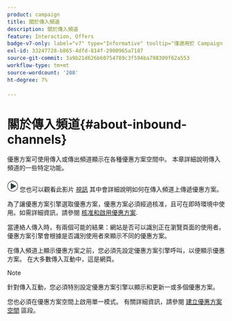 ```yaml
---
product: campaign
title: 關於傳入頻道
description: 關於傳入頻道
feature: Interaction, Offers
badge-v7-only: label="v7" type="Informative" tooltip="僅適用於 Campaign Classic v7"
exl-id: 33247728-b865-4dfd-814f-2900965a7187
source-git-commit: 3a9b21d626b60754789c3f594ba798309f62a553
workflow-type: tm+mt
source-wordcount: '208'
ht-degree: 7%

---
```


# 關於傳入頻道{#about-inbound-channels}



優惠方案可使用傳入或傳出頻道顯示在各種優惠方案空間中。 本章詳細說明傳入頻道的一些特定功能。

![](assets/do-not-localize/how-to-video.png) 您也可以觀看此影片 [視訊](https://helpx.adobe.com/campaign/classic/how-to/deliver-an-offer-on-inbound-channel-in-acv6.html) 其中會詳細說明如何在傳入頻道上傳遞優惠方案。

為了讓優惠方案引擎選取優惠方案，優惠方案必須經過核准，且可在即時環境中使用。如需詳細資訊，請參閱 [核准和啟用優惠方案](../../interaction/using/approving-and-activating-an-offer.md).

當連絡人傳入時，有兩個可能的結果：網站是否可以識別正在瀏覽頁面的使用者。 優惠方案引擎會根據是否識別使用者來顯示不同的優惠方案。

在傳入頻道上顯示優惠方案之前，您必須先設定優惠方案引擎呼叫，以便顯示優惠方案。 在大多數傳入互動中，這是網頁。

>[!NOTE]
>
>針對傳入互動，您必須特別設定優惠方案引擎以顯示和更新一或多個優惠方案。
>
>您也必須在優惠方案空間上啟用單一模式。 有關詳細資訊，請參閱 [建立優惠方案空間](../../interaction/using/creating-offer-spaces.md) 區段。

